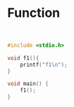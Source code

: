 # Function

<br>

```c
#include <stdio.h>

void f1(){
	printf("f1\n");
}

void main() {
	f1();
}
```
